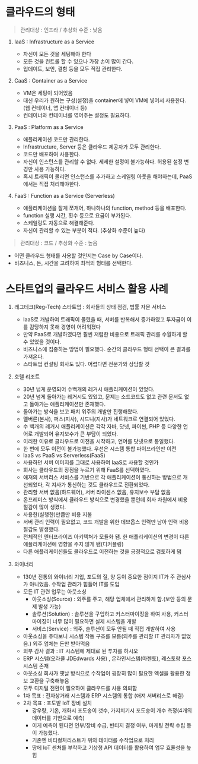 # 클라우드의 형태

> 관리대상 : 인프라 / 추상화 수준 : 낮음

1. IaaS : Infrastructure as a Service
    - 자신이 모든 것을 세팅해야 한다
    - 모든 것을 컨트롤 할 수 있으나 가장 손이 많이 간다.
    - 업데이트, 보안, 결함 등을 모두 직접 관리한다.

2. CaaS : Container as a Service
    - VM은 세팅이 되어있음
    - 대신 우리가 원하는 구성(설정)을 container에 넣어 VM에 넣어서 사용한다. (웹 컨테이너, 앱 컨테이너 등)
    - 컨테이너와 컨테이너를 엮어주는 설정도 필요하다.

3. PaaS : Platform as a Service
    - 애플리케이션 코드만 관리한다.
    - Infrastructure, Server 등은 클라우드 제공자가 모두 관리한다.
    - 코드만 배포하여 사용한다.
    - 자신이 인스턴스를 관리할 수 없다. 세세한 설정이 불가능하다. 허용된 설정 변경만 사용 가능하다.
    - 혹시 트래픽이 몰리면 인스턴스를 추가하고 스케일링 아웃을 해야하는데, PaaS에서는 직접 처리해야한다.

4. FaaS : Function as a Service (Serverless)
    - 애플리케이션을 잘게 쪼개어, 하나하나의 function, method 등을 배포한다.
    - function 실행 시간, 횟수 등으로 요금이 부가된다.
    - 스케일링도 자동으로 해결해준다. 
    - 자신이 관리할 수 있는 부분이 적다. (추상화 수준이 높다)

> 관리대상 : 코드 / 추상화 수준 : 높음

- 어떤 클라우드 형태를 사용할 것인지는 Case by Case이다.
- 비즈니스, 돈, 시간을 고려하여 최적의 형태를 선택한다.

# 스타트업의 클라우드 서비스 활용 사례

1. 레그테크(Reg-Tech) 스타트업 : 회사들의 상태 점검, 법률 자문 서비스
    - IaaS로 개발하여 트래픽이 몰렸을 때, 서버를 반복해서 증가하였고 투자금이 이를 감당하지 못해 경영이 어려워졌다
    - 만약 PaaS로 개발하였다면 훨씬 저렴한 비용으로 트래픽 관리를 수월하게 할 수 있었을 것이다.
    - 비즈니스에 집중하는 방법이 필요했다. 순간의 클라우드 형태 선택이 큰 결과를 가져온다.
    - 스타트업 컨설팅 회사도 있다. 어렵다면 전문가와 상담할 것

2. 호텔 리조트
    - 30년 넘게 운영되어 수백개의 레거시 애플리케이션이 있었다.
    - 20년 넘게 돌아가는 레거시도 있었고, 문제는 소드코드도 없고 관련 문서도 없고 돌아가는 애플리케이션만 존재했다.
    - 돌아가는 방식을 보고 패치 위주의 개발만 진행해왔다.
    - 멜버른(본사), 퍼스(지사), 시드니(지사)가 네트워크로 연결되어 있었다.
    - 수 백개의 레거시 애플리케이션은 각각 자바, 닷넷, 파이썬, PHP 등 다양한 언어로 개발되어 유지보수가 큰 부담이 되었다.
    - 이러한 이유로 클라우드로 이전을 시작하고, 언어를 닷넷으로 통일했다.
    - 한 번에 모두 이전이 불가능했다. 우선은 시스템 통합 파이프라인만 이전
    - IaaS vs PaaS vs Serverless(FaaS)
    - 사용하던 서버 이미지를 그대로 사용하여 IaaS로 사용할 것인가
    - 회사는 클라우드의 장점을 누르기 위해 FaaS를 선택하였다.
    - 애져의 서버리스 서비스를 기반으로 각 애플리케이션이 통신하는 방법으로 개선되었다, 각 지사가 통신하는 것도 클라우드로 전환되었다.
    - 관리할 서버 없음(하드웨어), 서버 라이센스 없음, 유지보수 부담 없음
    - 온프레미스 방식에서 클라우드 방식으로 변경했을 뿐인데 회사 차원에서 비용 절감이 많이 생겼다.
    - 사용한(실행한)만큼만 비용 지불
    - 서버 관리 인력이 필요없고, 코드 개발을 위한 데브옵스 인력만 남아 인력 비용 절감도 발생했다.
    - 전체적인 엔터프라이즈 아키텍쳐가 모듈화 됌. 한 애플리케이션의 변경이 다른 애플리케이션에 영향을 주지 않게 됌(디커플링)
    - 다른 애플리케이션들도 클라우드로 이전하는 것을 긍정적으로 검토하게 됌

3. 와이너리
    - 130년 전통의 와이너리 기업, 포도의 질, 양 등이 중요한 점이지 IT가 주 관심사가 아니었음. 수작업 관리가 힘들어 IT를 도입
    - 모든 IT 관련 업무는 아웃소싱
        - 아웃소싱(Source) : 외주를 주고, 해당 업체에서 관리하게 함.(보안 등의 문제 발생 가능)
        - 솔루션(Solution) : 솔루션을 구입하고 커스터마이징을 하여 사용, 커스터마이징이 너무 많이 필요하면 실제 시스템을 개발
        - 서비스(Service) : 외주, 솔루션이 모두 안될 때 직접 개발하여 사용
    - 아웃소싱을 주다보니 시스템 작동 구조를 모름(외주를 관리할 IT 관리자가 없었음.) 외주 업체는 돈만 받아먹음
    - 외부 감사 결과 : IT 시스템에 제대로 된 투자를 하시오
    - ERP 시스템(오라클 JDEdwards 사용) , 온라인시스템(마젠토), 레스토랑 포스 시스템 존재
    - 아웃소싱 회사가 옛날 방식으로 수작업이 굉장히 많이 필요한 엑셀을 활용한 정보 교환을 구축해놓음
    - 모두 디지털 전환이 필요하여 클라우드를 사용 의뢰함
    - 1차 목표 : 전자상거래 시스템과 ERP 시스템의 통합 (애져 서버리스로 해결)
    - 2차 목표 : 포도밭 IoT 장비 설치 
        - 강우량, 기온, 개화시 포도송이 갯수, 가지치기시 포도송이 개수 측정(4개의 데이터를 기반으로 예측)
        - 이게 예측이 된다면 인부/장비 수급, 빈티지 결정 여부, 마케팅 전략 수립 등이 가능했다.
        - 기존엔 비티컬처리스트가 위의 데이터를 수작업으로 처리
        - 땅에 IoT 센처를 부착하고 기상청 API 데이터를 활용하여 업무 효율성을 높힘


